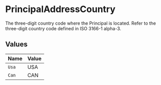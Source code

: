 # PrincipalAddressCountry

The three-digit country code where the Principal is located. Refer to the three-digit country code defined in ISO 3166-1 alpha-3.


## Values

| Name  | Value |
| ----- | ----- |
| `Usa` | USA   |
| `Can` | CAN   |